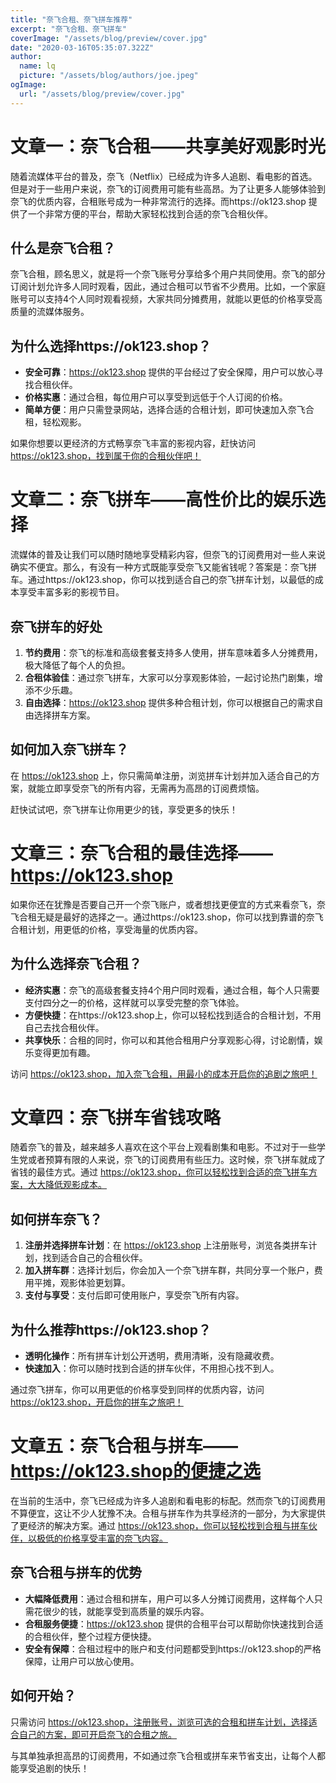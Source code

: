 ```yaml
---
title: "奈飞合租、奈飞拼车推荐"
excerpt: "奈飞合租、奈飞拼车"
coverImage: "/assets/blog/preview/cover.jpg"
date: "2020-03-16T05:35:07.322Z"
author:
  name: lq
  picture: "/assets/blog/authors/joe.jpeg"
ogImage:
  url: "/assets/blog/preview/cover.jpg"
---
```


# 文章一：奈飞合租——共享美好观影时光

随着流媒体平台的普及，奈飞（Netflix）已经成为许多人追剧、看电影的首选。但是对于一些用户来说，奈飞的订阅费用可能有些高昂。为了让更多人能够体验到奈飞的优质内容，合租账号成为一种非常流行的选择。而https://ok123.shop 提供了一个非常方便的平台，帮助大家轻松找到合适的奈飞合租伙伴。

## 什么是奈飞合租？

奈飞合租，顾名思义，就是将一个奈飞账号分享给多个用户共同使用。奈飞的部分订阅计划允许多人同时观看，因此，通过合租可以节省不少费用。比如，一个家庭账号可以支持4个人同时观看视频，大家共同分摊费用，就能以更低的价格享受高质量的流媒体服务。

## 为什么选择https://ok123.shop？

- **安全可靠**：https://ok123.shop 提供的平台经过了安全保障，用户可以放心寻找合租伙伴。
- **价格实惠**：通过合租，每位用户可以享受到远低于个人订阅的价格。
- **简单方便**：用户只需登录网站，选择合适的合租计划，即可快速加入奈飞合租，轻松观影。

如果你想要以更经济的方式畅享奈飞丰富的影视内容，赶快访问 https://ok123.shop，找到属于你的合租伙伴吧！

# 文章二：奈飞拼车——高性价比的娱乐选择

流媒体的普及让我们可以随时随地享受精彩内容，但奈飞的订阅费用对一些人来说确实不便宜。那么，有没有一种方式既能享受奈飞又能省钱呢？答案是：奈飞拼车。通过https://ok123.shop，你可以找到适合自己的奈飞拼车计划，以最低的成本享受丰富多彩的影视节目。

## 奈飞拼车的好处

1. **节约费用**：奈飞的标准和高级套餐支持多人使用，拼车意味着多人分摊费用，极大降低了每个人的负担。
2. **合租体验佳**：通过奈飞拼车，大家可以分享观影体验，一起讨论热门剧集，增添不少乐趣。
3. **自由选择**：https://ok123.shop 提供多种合租计划，你可以根据自己的需求自由选择拼车方案。

## 如何加入奈飞拼车？

在 https://ok123.shop 上，你只需简单注册，浏览拼车计划并加入适合自己的方案，就能立即享受奈飞的所有内容，无需再为高昂的订阅费烦恼。

赶快试试吧，奈飞拼车让你用更少的钱，享受更多的快乐！

# 文章三：奈飞合租的最佳选择——https://ok123.shop

如果你还在犹豫是否要自己开一个奈飞账户，或者想找更便宜的方式来看奈飞，奈飞合租无疑是最好的选择之一。通过https://ok123.shop，你可以找到靠谱的奈飞合租计划，用更低的价格，享受海量的优质内容。

## 为什么选择奈飞合租？

- **经济实惠**：奈飞的高级套餐支持4个用户同时观看，通过合租，每个人只需要支付四分之一的价格，这样就可以享受完整的奈飞体验。
- **方便快捷**：在https://ok123.shop上，你可以轻松找到适合的合租计划，不用自己去找合租伙伴。
- **共享快乐**：合租的同时，你可以和其他合租用户分享观影心得，讨论剧情，娱乐变得更加有趣。

访问 https://ok123.shop，加入奈飞合租，用最小的成本开启你的追剧之旅吧！

# 文章四：奈飞拼车省钱攻略

随着奈飞的普及，越来越多人喜欢在这个平台上观看剧集和电影。不过对于一些学生党或者预算有限的人来说，奈飞的订阅费用有些压力。这时候，奈飞拼车就成了省钱的最佳方式。通过 https://ok123.shop，你可以轻松找到合适的奈飞拼车方案，大大降低观影成本。

## 如何拼车奈飞？

1. **注册并选择拼车计划**：在 https://ok123.shop 上注册账号，浏览各类拼车计划，找到适合自己的合租伙伴。
2. **加入拼车群**：选择计划后，你会加入一个奈飞拼车群，共同分享一个账户，费用平摊，观影体验更划算。
3. **支付与享受**：支付后即可使用账户，享受奈飞所有内容。

## 为什么推荐https://ok123.shop？

- **透明化操作**：所有拼车计划公开透明，费用清晰，没有隐藏收费。
- **快速加入**：你可以随时找到合适的拼车伙伴，不用担心找不到人。

通过奈飞拼车，你可以用更低的价格享受到同样的优质内容，访问 https://ok123.shop，开启你的拼车之旅吧！

# 文章五：奈飞合租与拼车——https://ok123.shop的便捷之选

在当前的生活中，奈飞已经成为许多人追剧和看电影的标配。然而奈飞的订阅费用不算便宜，这让不少人犹豫不决。合租与拼车作为共享经济的一部分，为大家提供了更经济的解决方案。通过 https://ok123.shop，你可以轻松找到合租与拼车伙伴，以极低的价格享受丰富的奈飞内容。

## 奈飞合租与拼车的优势

- **大幅降低费用**：通过合租和拼车，用户可以多人分摊订阅费用，这样每个人只需花很少的钱，就能享受到高质量的娱乐内容。
- **合租服务便捷**：https://ok123.shop 提供的合租平台可以帮助你快速找到合适的合租伙伴，整个过程方便快捷。
- **安全有保障**：合租过程中的账户和支付问题都受到https://ok123.shop的严格保障，让用户可以放心使用。

## 如何开始？

只需访问 https://ok123.shop，注册账号，浏览可选的合租和拼车计划，选择适合自己的方案，即可开启奈飞的合租之旅。

与其单独承担高昂的订阅费用，不如通过奈飞合租或拼车来节省支出，让每个人都能享受追剧的快乐！
